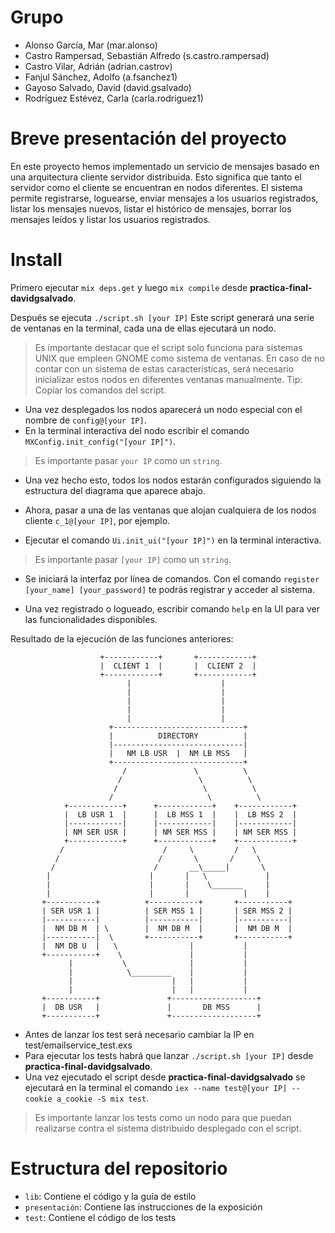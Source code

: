 # Grupo

- Alonso García, Mar (mar.alonso)
- Castro Rampersad, Sebastián Alfredo (s.castro.rampersad)
- Castro Vilar, Adrián (adrian.castrov)
- Fanjul Sánchez, Adolfo (a.fsanchez1)
- Gayoso Salvado, David (david.gsalvado)
- Rodríguez Estévez, Carla (carla.rodriguez1)

# Breve presentación del proyecto

En este proyecto hemos implementado un servicio de mensajes basado en una arquitectura cliente servidor 
distribuida. Esto significa que tanto el servidor como el cliente se encuentran en nodos diferentes.
El sistema permite registrarse, loguearse, enviar mensajes a los usuarios registrados,
listar los mensajes nuevos, listar el histórico de mensajes, borrar los mensajes leídos y listar los
usuarios registrados.


# Install

Primero ejecutar ```mix deps.get``` y luego ```mix compile``` desde **practica-final-davidgsalvado**.

Después se ejecuta  ``` ./script.sh [your IP] ``` 
Este script generará una serie de ventanas en la terminal, cada una de ellas ejecutará un nodo.

>Es importante destacar que el script solo funciona para sistemas UNIX que empleen GNOME como sistema de ventanas. En caso de 
> no contar con un sistema de estas características, será necesario inicializar estos nodos en diferentes ventanas manualmente.
>Tip: Copiar los comandos del script.

- Una vez desplegados los nodos aparecerá un nodo especial con el nombre de ```config@[your IP]```.
- En la terminal interactiva del nodo escribir el comando ```MXConfig.init_config("[your IP]")```. 
>Es importante pasar ```your IP``` como un ```string```.

- Una vez hecho esto, todos los nodos estarán configurados siguiendo la estructura del diagrama que aparece abajo.

- Ahora, pasar a una de las ventanas que alojan cualquiera de los nodos cliente ```c_1@[your IP]```, por ejemplo.

- Ejecutar el comando ```Ui.init_ui("[your IP]")``` en la terminal interactiva.
>Es importante pasar ```[your IP]``` como un ```string```.

- Se iniciará la interfaz por línea de comandos. Con el comando ```register [your_name] [your_password]``` te podrás registrar y acceder al sistema.

- Una vez registrado o logueado, escribir comando ``` help ```  en la UI para ver las funcionalidades disponibles.

Resultado de la ejecución de las funciones anteriores:

                        +------------+       +------------+
                        |  CLIENT 1  |       |  CLIENT 2  |
                        +------------+       +------------+
                              |                    |
                              |                    |
                              |                    |
                              |                    |
                              |                    |
                          +-----------------------------+
                          |          DIRECTORY          |
                          |-----------------------------|
                          |   NM LB USR  |  NM LB MSS   |
                          +-----------------------------+
                             /               \          \
                            /                 \          \
                           /                   \          \
                          /                     \          \
                +------------+      +------------+    +------------+
                |  LB USR 1  |      |  LB MSS 1  |    |  LB MSS 2  |
                |------------|      |------------|    |------------|
                | NM SER USR |      | NM SER MSS |    | NM SER MSS |
                +------------+      +------------+    +------------+
               /                      /     \         /   \
              /                      /       \       /     \
             /                      /       __\_____|       \
            |                      |       |   \             |
            |                      |       |    \_______     |
            |                      |       |            |    |
           +-----------+          +-----------+       +-----------+
           | SER USR 1 |          | SER MSS 1 |       | SER MSS 2 |
           |-----------|          |-----------|       |-----------|
           |  NM DB M  | \        |  NM DB M  |       |  NM DB M  |
           |-----------|  \       +-----------+       +-----------+
           |  NM DB U  |   \                |           |
           +-----------+    \               |           |
                 |           \              |           |
                 |            \_________    |           |
                 |                      |   |           |
                 |                      |   |           |
           +-----------+               +-------------------+
           |  DB USR   |               |       DB MSS      |
           +-----------+               +-------------------+

- Antes de lanzar los test será necesario cambiar la IP en test/emailservice_test.exs
- Para ejecutar los tests habrá que lanzar ``` ./script.sh [your IP] ``` desde **practica-final-davidgsalvado**.
- Una vez ejecutado el script desde **practica-final-davidgsalvado** se ejecutará en la terminal el comando ```iex --name test@[your IP] --cookie a_cookie -S mix test```.
> Es importante lanzar los tests como un nodo para que puedan realizarse contra el sistema distribuido desplegado con el script.

# Estructura del repositorio
- ```lib```: Contiene el código y la guía de estilo
- ```presentación```: Contiene las instrucciones de la exposición
- ```test```: Contiene el código de los tests
